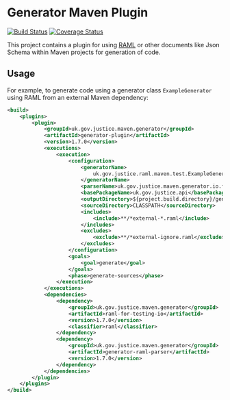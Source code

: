 # Generator Maven Plugin
[![Build Status](https://travis-ci.org/CJSCommonPlatform/generator-maven-plugin.svg?branch=master)](https://travis-ci.org/CJSCommonPlatform/generator-maven-plugin) 
[![Coverage Status](https://coveralls.io/repos/github/CJSCommonPlatform/generator-maven-plugin/badge.svg?branch=master)](https://coveralls.io/github/CJSCommonPlatform/generator-maven-plugin?branch=master)

This project contains a plugin for using [RAML](http://raml.org/) or other documents like Json Schema within Maven projects for generation of code.

## Usage

For example, to generate code using a generator class `ExampleGenerator` using RAML from an external
Maven dependency:

```xml
<build>
    <plugins>
        <plugin>
            <groupId>uk.gov.justice.maven.generator</groupId>
            <artifactId>generator-plugin</artifactId>
            <version>1.7.0</version>
            <executions>
                <execution>
                    <configuration>
                        <generatorName>
                            uk.gov.justice.raml.maven.test.ExampleGenerator
                        </generatorName>
                        <parserName>uk.gov.justice.maven.generator.io.files.parser.RamlFileParser</parserName>
                        <basePackageName>uk.gov.justice.api</basePackageName>
                        <outputDirectory>${project.build.directory}/generated-sources</outputDirectory>
                        <sourceDirectory>CLASSPATH</sourceDirectory>
                        <includes>
                            <include>**/*external-*.raml</include>
                        </includes>
                        <excludes>
                            <exclude>**/*external-ignore.raml</exclude>
                        </excludes>
                    </configuration>
                    <goals>
                        <goal>generate</goal>
                    </goals>
                    <phase>generate-sources</phase>
                </execution>
            </executions>
            <dependencies>
                <dependency>
                    <groupId>uk.gov.justice.maven.generator</groupId>
                    <artifactId>raml-for-testing-io</artifactId>
                    <version>1.7.0</version>
                    <classifier>raml</classifier>
                </dependency>
                <dependency>
                    <groupId>uk.gov.justice.maven.generator</groupId>
                    <artifactId>generator-raml-parser</artifactId>
                    <version>1.7.0</version>
                </dependency>
            </dependencies>
        </plugin>
    </plugins>
</build>
```
